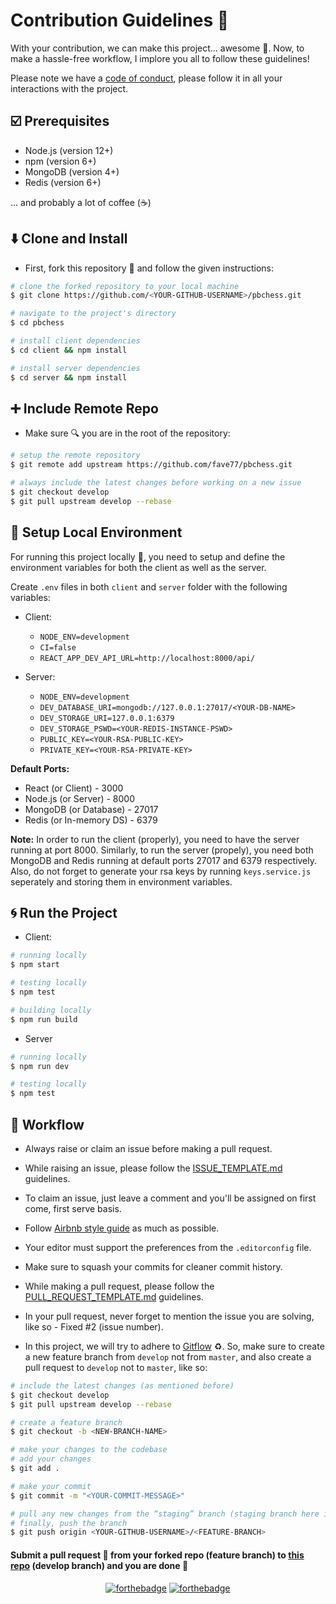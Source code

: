 # Contribution Guidelines :green_heart:

With your contribution, we can make this project... awesome :tada:. Now, to make a hassle-free workflow, I implore you all to follow these guidelines!

Please note we have a [code of conduct][1], please follow it in all your interactions with the project.

## :ballot_box_with_check: Prerequisites
- Node.js (version 12+)
- npm (version 6+)
- MongoDB (version 4+)
- Redis (version 6+)

... and probably a lot of coffee (:coffee:)

## :arrow_down: Clone and Install

- First, fork this repository :fork_and_knife: and follow the given instructions:

```bash
# clone the forked repository to your local machine
$ git clone https://github.com/<YOUR-GITHUB-USERNAME>/pbchess.git

# navigate to the project's directory
$ cd pbchess

# install client dependencies
$ cd client && npm install

# install server dependencies
$ cd server && npm install
```
## :heavy_plus_sign: Include Remote Repo

- Make sure :mag: you are in the root of the repository:

```bash
# setup the remote repository
$ git remote add upstream https://github.com/fave77/pbchess.git

# always include the latest changes before working on a new issue
$ git checkout develop
$ git pull upstream develop --rebase
```

## :construction: Setup Local Environment

For running this project locally :truck:, you need to setup and define the environment variables for both the client as well as the server.

Create `.env` files in both `client` and `server` folder with the following variables:
- Client:
	- `NODE_ENV=development`
	- `CI=false`
	- `REACT_APP_DEV_API_URL=http://localhost:8000/api/`

- Server:
	- `NODE_ENV=development`
	- `DEV_DATABASE_URI=mongodb://127.0.0.1:27017/<YOUR-DB-NAME>`
	- `DEV_STORAGE_URI=127.0.0.1:6379`
	- `DEV_STORAGE_PSWD=<YOUR-REDIS-INSTANCE-PSWD>`
  - `PUBLIC_KEY=<YOUR-RSA-PUBLIC-KEY>`
  - `PRIVATE_KEY=<YOUR-RSA-PRIVATE-KEY>`

**Default Ports:**
- React (or Client) - 3000
- Node.js (or Server) - 8000
- MongoDB (or Database) - 27017
- Redis (or In-memory DS) - 6379

**Note:** In order to run the client (properly), you need to have the server running at port 8000. Similarly, to run the server (propely), you need both MongoDB and Redis running at default ports 27017 and 6379 respectively. Also, do not forget to generate your rsa keys by running `keys.service.js` seperately and storing them in environment variables.

## :cyclone: Run the Project

- Client:

```bash
# running locally
$ npm start

# testing locally
$ npm test

# building locally
$ npm run build
```

- Server

```bash
# running locally
$ npm run dev

# testing locally
$ npm test
```

## :page_with_curl: Workflow

- Always raise or claim an issue before making a pull request.

- While raising an issue, please follow the [ISSUE_TEMPLATE.md][4] guidelines.

- To claim an issue, just leave a comment and you'll be assigned on first come, first serve basis.

- Follow [Airbnb style guide][5] as much as possible.

- Your editor must support the preferences from the `.editorconfig` file.

- Make sure to squash your commits for cleaner commit history.

- While making a pull request, please follow the [PULL_REQUEST_TEMPLATE.md][6] guidelines.

- In your pull request, never forget to mention the issue you are solving, like so - Fixed #2 (issue number).

- In this project, we will try to adhere to [Gitflow][2] :recycle:. So, make sure to create a new feature branch from `develop` not from `master`, and also create a pull request to `develop` not to `master`, like so:

```bash
# include the latest changes (as mentioned before)
$ git checkout develop
$ git pull upstream develop --rebase

# create a feature branch
$ git checkout -b <NEW-BRANCH-NAME>

# make your changes to the codebase
# add your changes
$ git add .

# make your commit
$ git commit -m "<YOUR-COMMIT-MESSAGE>"

# pull any new changes from the “staging” branch (staging branch here is the develop branch) and resolve any conflicts.
# finally, push the branch
$ git push origin <YOUR-GITHUB-USERNAME>/<FEATURE-BRANCH>
```

#### Submit a pull request :rocket: from your forked repo (feature branch) to [this repo][3] (develop branch) and you are done :tada:

<div align="center">

  [![forthebadge](https://forthebadge.com/images/badges/works-on-my-machine.svg)](https://forthebadge.com)
  [![forthebadge](https://forthebadge.com/images/badges/fo-real.svg)](https://forthebadge.com)

</div>


[1]: https://github.com/fave77/pbchess/blob/develop/.github/CODE_OF_CONDUCT/CODE_OF_CONDUCT.md
[2]: https://www.atlassian.com/git/tutorials/comparing-workflows/gitflow-workflow
[3]: https://github.com/fave77/pbchess
[4]: https://github.com/fave77/pbchess/blob/develop/.github/ISSUE_TEMPLATE/
[5]: https://github.com/airbnb/javascript
[6]: https://github.com/fave77/pbchess/blob/develop/.github/PULL_REQUEST_TEMPLATE/PULL_REQUEST_TEMPLATE.md
